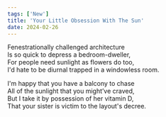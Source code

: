 ```yaml
---
tags: ['New']
title: 'Your Little Obsession With The Sun'
date: 2024-02-26
---
```


Fenestrationally challenged architecture  
Is so quick to depress a bedroom-dweller,  
For people need sunlight as flowers do too,  
I'd hate to be diurnal trapped in a windowless room.

I'm happy that you have a balcony to chase  
All of the sunlight that you might’ve craved,  
But I take it by possession of her vitamin D,  
That your sister is victim to the layout's decree.

